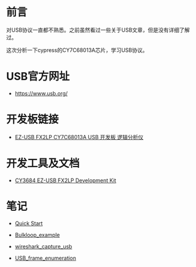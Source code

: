 # 前言

对USB协议一直都不熟悉。之前虽然看过一些关于USB文章，但是没有详细了解过。

这次分析一下cypress的CY7C68013A芯片，学习USB协议。

# USB官方网址

* https://www.usb.org/

# 开发板链接

* [EZ-USB FX2LP CY7C68013A USB 开发板 逻辑分析仪](https://item.taobao.com/item.htm?spm=a230r.1.14.34.36aa2429c1z3Fr&id=522553287560&ns=1&abbucket=6#detail)

# 开发工具及文档

* [CY3684 EZ-USB FX2LP Development Kit](https://www.cypress.com/documentation/development-kitsboards/cy3684-ez-usb-fx2lp-development-kit)

# 笔记

* [Quick Start](./doc/quick_start.md)

* [Bulkloop_example](./doc/Bulkloop_example.md)

* [wireshark_capture_usb](./doc/wireshark_capture.md)

* [USB_frame_enumeration](./doc/USB_frame_enumeration.md)
